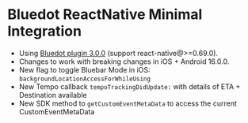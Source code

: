 # Bluedot ReactNative Minimal Integration

- Using [Bluedot plugin 3.0.0](https://github.com/Bluedot-Innovation/Bluedot-React-Native-Plugin) (support react-native@>=0.69.0).
- Changes to work with breaking changes in iOS + Android 16.0.0.
- New flag to toggle Bluebar Mode in iOS: `backgroundLocationAccessForWhileUsing` 
- New Tempo callback `tempoTrackingDidUpdate:` with details of ETA + Destination available
- New SDK method to `getCustomEventMetaData` to access the current CustomEventMetaData